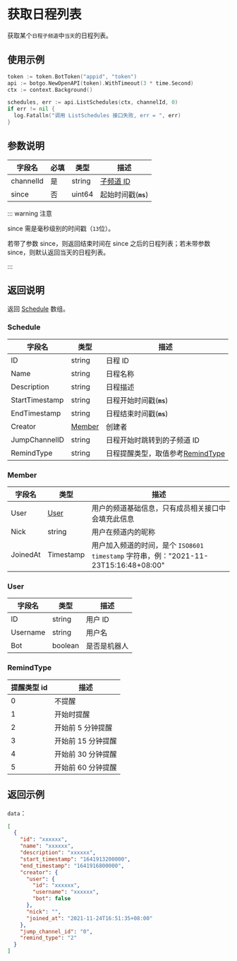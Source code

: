 # 获取日程列表 

获取某个`日程子频道`中`当天`的日程列表。

## 使用示例

```go
token := token.BotToken("appid", "token")
api := botgo.NewOpenAPI(token).WithTimeout(3 * time.Second)
ctx := context.Background()

schedules, err := api.ListSchedules(ctx, channelId, 0)
if err != nil {
  log.Fatalln("调用 ListSchedules 接口失败, err = ", err)
}
```

## 参数说明

| 字段名    | 必填 | 类型   | 描述                             |
| --------- | ---- | ------ | -------------------------------- |
| channelId | 是   | string | [子频道 ID](../../model/channel.md) |
| since     | 否   | uint64 | 起始时间戳(**`ms`**)             |

::: warning 注意

since 需是毫秒级别的时间戳（`13`位）。

若带了参数 since，则返回结束时间在 since 之后的日程列表；若未带参数 since，则默认返回当天的日程列表。

:::

## 返回说明

返回 [Schedule](#schedule) 数组。

### Schedule

| 字段名          | 类型              | 描述                                            |
| --------------- | ----------------- | ----------------------------------------------- |
| ID              | string            | 日程 ID                                         |
| Name            | string            | 日程名称                                        |
| Description     | string            | 日程描述                                        |
| StartTimestamp  | string            | 日程开始时间戳(**`ms`**)                        |
| EndTimestamp    | string            | 日程结束时间戳(**`ms`**)                        |
| Creator         | [Member](#member) | 创建者                                          |
| JumpChannelID   | string            | 日程开始时跳转到的子频道 ID                     |
| RemindType     | string            | 日程提醒类型，取值参考[RemindType](#remindtype) |

### Member

| 字段名    | 类型          | 描述                                                                                 |
| --------- | ------------- | ------------------------------------------------------------------------------------ |
| User      | [User](#user) | 用户的频道基础信息，只有成员相关接口中会填充此信息                                   |
| Nick      | string        | 用户在频道内的昵称                                                                   |
| JoinedAt  | Timestamp        | 用户加入频道的时间，是个 `ISO8601 timestamp` 字符串，例："2021-11-23T15:16:48+08:00" |

### User

| 字段名   | 类型    | 描述         |
| -------- | ------- | ------------ |
| ID       | string  | 用户 ID      |
| Username | string  | 用户名       |
| Bot      | boolean | 是否是机器人 |

### RemindType

| 提醒类型 id | 描述               |
| ----------- | ------------------ |
| 0           | 不提醒             |
| 1           | 开始时提醒         |
| 2           | 开始前 5 分钟提醒  |
| 3           | 开始前 15 分钟提醒 |
| 4           | 开始前 30 分钟提醒 |
| 5           | 开始前 60 分钟提醒 |

## 返回示例

`data`：

```json
[
  {
    "id": "xxxxxx",
    "name": "xxxxxx",
    "description": "xxxxxx",
    "start_timestamp": "1641913200000",
    "end_timestamp": "1641916800000",
    "creator": {
      "user": {
        "id": "xxxxxx",
        "username": "xxxxxx",
        "bot": false
      },
      "nick": "",
      "joined_at": "2021-11-24T16:51:35+08:00"
    },
    "jump_channel_id": "0",
    "remind_type": "2"
  }
]
```
